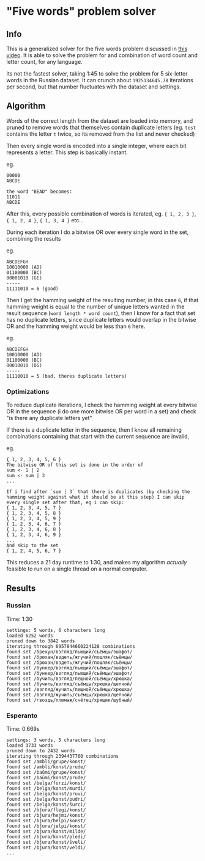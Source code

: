 # "Five words" problem solver

## Info

This is a generalized solver for the five words problem discussed in [this video](https://www.youtube.com/watch?v=_-AfhLQfb6w). It is able to solve the problem for and combination of word count and letter count, for any language.

Its not the fastest solver, taking 1:45 to solve the problem for 5 six-letter words in the Russian dataset. It can crunch about `1925134645.78` iterations per second, but that number fluctuates with the dataset and settings.

## Algorithm

Words of the correct length from the dataset are loaded into memory, and pruned to remove words that themselves contain duplicate letters (eg. `test` contains the letter `t` twice, so its removed from the list and never checked)

Then every single word is encoded into a single integer, where each bit represents a letter. This step is basically instant.

eg.
```
00000
ABCDE

the word "BEAD" becomes:
11011
ABCDE
```

After this, every possible combination of words is iterated, eg.
`{ 1, 2, 3 }`, `{ 1, 2, 4 }`, `{ 1, 3, 4 }` etc...

During each iteration I do a bitwise OR over every single word in the set, combining the results

eg.

```
ABCDEFGH
10010000 (AD)
01100000 (BC)
00001010 (GE)
-----
11111010 = 6 (good)
```

Then I get the hamming weight of the resulting number, in this case `6`, if that hamming weight is equal to the number of unique letters wanted in the result sequence (`word length * word count`), then I know for a fact that set has no duplicate letters, since duplicate letters would overlap in the bitwise OR and the hamming weight would be less than `6` here.

eg.

```
ABCDEFGH
10010000 (AD)
01100000 (BC)
00010010 (DG)
-----
11110010 = 5 (bad, theres duplicate letters)
```

### Optimizations

To reduce duplicate iterations, I check the hamming weight at every bitwise OR in the sequence (i do one more bitwise OR per word in a set) and check "is there any duplicate letters yet"

If there is a duplicate letter in the sequence, then I know all remaining combinations containing that start with the current sequence are invalid, 

eg.

```
{ 1, 2, 3, 4, 5, 6 }
The bitwise OR of this set is done in the order of
sum <- 1 | 2
sum <- sum | 3
...

If i find after `sum | 3` that there is duplicates (by checking the hamming weight against what it should be at this step) I can skip every single set after that, eg i can skip:
{ 1, 2, 3, 4, 5, 7 }
{ 1, 2, 3, 4, 5, 8 }
{ 1, 2, 3, 4, 5, 9 }
{ 1, 2, 3, 4, 6, 7 }
{ 1, 2, 3, 4, 6, 8 }
{ 1, 2, 3, 4, 6, 9 }
...
And skip to the set
{ 1, 2, 4, 5, 6, 7 }

```

This reduces a 21 day runtime to 1:30, and makes my algorithm *actually* feasible to run on a single thread on a normal computer.

## Results

### Russian
Time: 1:30
```
settings: 5 words, 6 characters long
loaded 6252 words
pruned down to 3842 words
iterating through 6957844660224128 combinations
found set /брехун/взгляд/пьющий/съёмцы/эшафот/
found set /брюхан/вздеть/жгучий/пошляк/съёмцы/
found set /брюхан/вздеть/жгучий/пошляк/съёмцы/
found set /бункер/взгляд/пьющий/съёмцы/эшафот/
found set /бункер/взгляд/пьющий/съёмцы/эшафот/
found set /бучить/взгляд/пещной/съёмцы/хрюшка/
found set /бучить/взгляд/съёмцы/хрюшка/щепной/
found set /взгляд/жучить/пещной/съёмцы/хрюшка/
found set /взгляд/жучить/съёмцы/хрюшка/щепной/
found set /гвоздь/плюмаж/счётец/хрящик/шубный/
```

### Esperanto
Time: 0.669s
```
settings: 3 words, 5 characters long
loaded 3733 words
pruned down to 2432 words
iterating through 2394437760 combinations
found set /ambli/grupe/konst/
found set /ambli/konst/prude/
found set /baŭmi/grupe/konst/
found set /baŭmi/konst/prude/
found set /belga/furzi/konst/
found set /belga/konst/murdi/
found set /belga/konst/pruvi/
found set /belga/konst/pudri/
found set /belga/konst/ŝurci/
found set /bĵura/flegi/konst/
found set /bĵura/hejmi/konst/
found set /bĵura/helpi/konst/
found set /bĵura/jelpi/konst/
found set /bĵura/konst/milde/
found set /bĵura/konst/pledi/
found set /bĵura/konst/ŝveli/
found set /bĵura/konst/veldi/
...
```